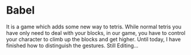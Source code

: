 # Babel
It is a game which adds some new way to tetris.
While normal tetris you have only need to deal with your blocks, in our game, you have
to control your character to climb up the blocks and get higher.
Until today, I have finished how to distinguish the gestures.
Still Editing...
